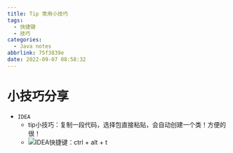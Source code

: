 ```yaml
---
title: Tip 常用小技巧
tags:
  - 快捷键
  - 技巧
categories:
  - Java notes
abbrlink: 75f3839e
date: 2022-09-07 08:58:32
---
```


# 小技巧分享

* `IDEA`
  * tip小技巧：复制一段代码，选择包直接粘贴，会自动创建一个类！方便的很！
  * ![IDEA快捷键：ctrl + alt + t](https://cdn.jsdelivr.net/gh/wl2o2o/blogCdn/img/202308031918523.png)

